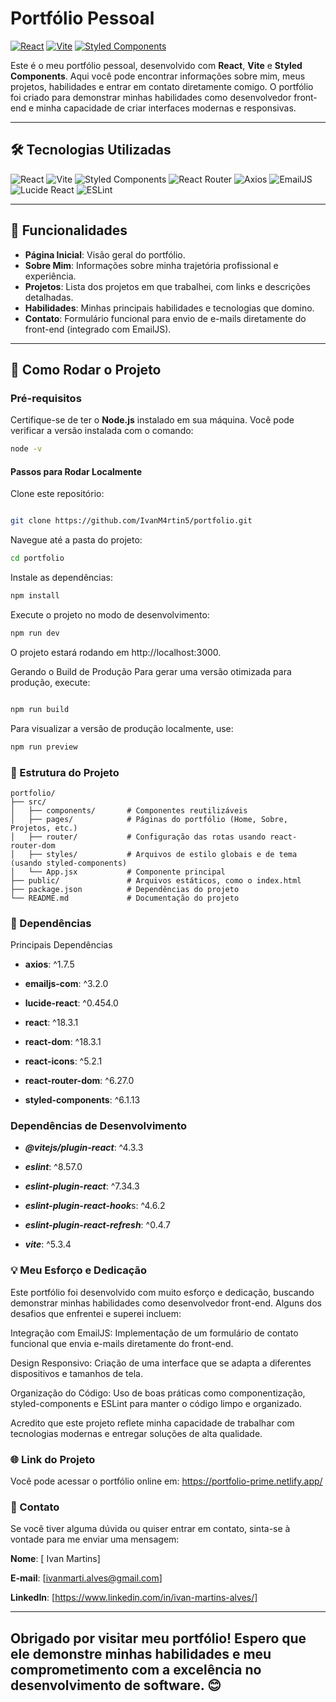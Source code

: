 # Portfólio Pessoal


[![React](https://img.shields.io/badge/React-18.3.1-61DAFB?logo=react)](https://reactjs.org/)
[![Vite](https://img.shields.io/badge/Vite-5.3.4-B73BFE?logo=vite)](https://vitejs.dev/)
[![Styled Components](https://img.shields.io/badge/Styled%20Components-6.1.13-DB7093?logo=styled-components)](https://styled-components.com/)

Este é o meu portfólio pessoal, desenvolvido com **React**, **Vite** e **Styled Components**. Aqui você pode encontrar informações sobre mim, meus projetos, habilidades e entrar em contato diretamente comigo. O portfólio foi criado para demonstrar minhas habilidades como desenvolvedor front-end e minha capacidade de criar interfaces modernas e responsivas.

---

## 🛠️ Tecnologias Utilizadas

<div align="left">
  <img src="https://img.shields.io/badge/React-61DAFB?logo=react&logoColor=black" alt="React" />
  <img src="https://img.shields.io/badge/Vite-B73BFE?logo=vite&logoColor=white" alt="Vite" />
  <img src="https://img.shields.io/badge/Styled%20Components-DB7093?logo=styled-components&logoColor=white" alt="Styled Components" />
  <img src="https://img.shields.io/badge/React%20Router-CA4245?logo=react-router&logoColor=white" alt="React Router" />
  <img src="https://img.shields.io/badge/Axios-5A29E4?logo=axios&logoColor=white" alt="Axios" />
  <img src="https://img.shields.io/badge/EmailJS-FFD700?logo=mail.ru&logoColor=white" alt="EmailJS" />
  <img src="https://img.shields.io/badge/Lucide%20React-FF6B6B?logo=react&logoColor=white" alt="Lucide React" />
  <img src="https://img.shields.io/badge/ESLint-4B32C3?logo=eslint&logoColor=white" alt="ESLint" />
</div>

---

## 🧩 Funcionalidades

- **Página Inicial**: Visão geral do portfólio.
- **Sobre Mim**: Informações sobre minha trajetória profissional e experiência.
- **Projetos**: Lista dos projetos em que trabalhei, com links e descrições detalhadas.
- **Habilidades**: Minhas principais habilidades e tecnologias que domino.
- **Contato**: Formulário funcional para envio de e-mails diretamente do front-end (integrado com EmailJS).

---

## 🚀 Como Rodar o Projeto

### Pré-requisitos

Certifique-se de ter o **Node.js** instalado em sua máquina. Você pode verificar a versão instalada com o comando:

```bash
node -v
```
#### Passos para Rodar Localmente

Clone este repositório:
```bash

git clone https://github.com/IvanM4rtin5/portfolio.git
```
Navegue até a pasta do projeto:

```bash
cd portfolio
```
Instale as dependências:

```bash
npm install
```
Execute o projeto no modo de desenvolvimento:

```bash
npm run dev
```
O projeto estará rodando em http://localhost:3000.

Gerando o Build de Produção
Para gerar uma versão otimizada para produção, execute:

```bash

npm run build
```
Para visualizar a versão de produção localmente, use:

```bash
npm run preview
```
### 📂 Estrutura do Projeto
```
portfolio/
├── src/
│   ├── components/       # Componentes reutilizáveis
│   ├── pages/            # Páginas do portfólio (Home, Sobre, Projetos, etc.)
│   ├── router/           # Configuração das rotas usando react-router-dom
│   ├── styles/           # Arquivos de estilo globais e de tema (usando styled-components)
│   └── App.jsx           # Componente principal
├── public/               # Arquivos estáticos, como o index.html
├── package.json          # Dependências do projeto
└── README.md             # Documentação do projeto
```
### 📄 Dependências

Principais Dependências

- **axios**: ^1.7.5

- **emailjs-com**: ^3.2.0

- **lucide-react**: ^0.454.0

- **react**: ^18.3.1

- **react-dom**: ^18.3.1

- **react-icons**: ^5.2.1

- **react-router-dom**: ^6.27.0

- **styled-components**: ^6.1.13

### Dependências de Desenvolvimento

- ***@vitejs/plugin-react***: ^4.3.3

- ***eslint***: ^8.57.0

- ***eslint-plugin-react***: ^7.34.3

- ***eslint-plugin-react-hook***s: ^4.6.2

- ***eslint-plugin-react-refresh***: ^0.4.7

- ***vite***: ^5.3.4

### 💡 Meu Esforço e Dedicação
Este portfólio foi desenvolvido com muito esforço e dedicação, buscando demonstrar minhas habilidades como desenvolvedor front-end. Alguns dos desafios que enfrentei e superei incluem:

Integração com EmailJS: Implementação de um formulário de contato funcional que envia e-mails diretamente do front-end.

Design Responsivo: Criação de uma interface que se adapta a diferentes dispositivos e tamanhos de tela.

Organização do Código: Uso de boas práticas como componentização, styled-components e ESLint para manter o código limpo e organizado.

Acredito que este projeto reflete minha capacidade de trabalhar com tecnologias modernas e entregar soluções de alta qualidade.

### 🌐 Link do Projeto
Você pode acessar o portfólio online em:
https://portfolio-prime.netlify.app/


### 📧 Contato
Se você tiver alguma dúvida ou quiser entrar em contato, sinta-se à vontade para me enviar uma mensagem:

**Nome**: [ Ivan Martins]

**E-mail**: [ivanmarti.alves@gmail.com]

**LinkedIn**: [https://www.linkedin.com/in/ivan-martins-alves/]

---
Obrigado por visitar meu portfólio! Espero que ele demonstre minhas habilidades e meu comprometimento com a excelência no desenvolvimento de software. 😊
---

